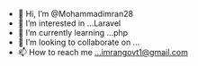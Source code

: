 - 👋 Hi, I’m @Mohammadimran28
- 👀 I’m interested in ...Laravel
- 🌱 I’m currently learning ...php
- 💞️ I’m looking to collaborate on ...
- 📫 How to reach me ...imrangovt1@gmail.com

<!---
Mohammadimran28/Mohammadimran28 is a ✨ special ✨ repository because its `README.md` (this file) appears on your GitHub profile.
You can click the Preview link to take a look at your changes.
--->
